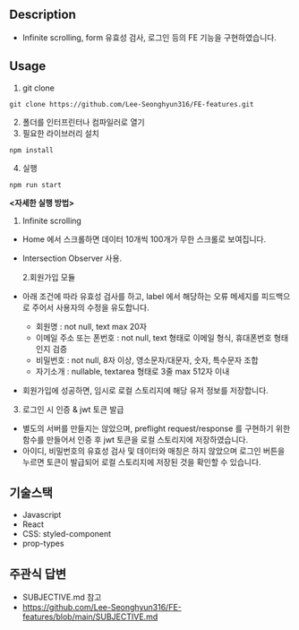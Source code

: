 ## Description

- Infinite scrolling, form 유효성 검사, 로그인 등의 FE 기능을 구현하였습니다.

## Usage

1. git clone

```
git clone https://github.com/Lee-Seonghyun316/FE-features.git
```

2. 폴더를 인터프린터나 컴파일러로 열기
3. 필요한 라이브러리 설치

```
npm install
```

4. 실행

```
npm run start
```

**<자세한 실행 방법>**

1.  Infinite scrolling

- Home 에서 스크롤하면 데이터 10개씩 100개가 무한 스크롤로 보여집니다.
- Intersection Observer 사용.

  2.회원가입 모듈<br/>

- 아래 조건에 따라 유효성 검사를 하고, label 에서 해당하는 오류 메세지를 피드백으로 주어서 사용자의 수정을 유도합니다.
  - 회원명 : not null, text max 20자
  - 이메일 주소 또는 폰번호 : not null, text 형태로 이메일 형식, 휴대폰번호 형태인지 검증
  - 비밀번호 : not null, 8자 이상, 영소문자/대문자, 숫자, 특수문자 조합
  - 자기소개 : nullable, textarea 형태로 3줄 max 512자 이내
- 회원가입에 성공하면, 임시로 로컬 스토리지에 해당 유저 정보를 저장합니다.

3. 로그인 시 인증 & jwt 토큰 발급

- 별도의 서버를 만들지는 않았으며, preflight request/response 를 구현하기 위한 함수를 만들어서 인증 후 jwt 토큰을 로컬 스토리지에 저장하였습니다.
- 아이디, 비밀번호의 유효성 검사 및 데이터와 매칭은 하지 않았으며 로그인 버튼을 누르면 토큰이 발급되어 로컬 스토리지에 저장된 것을 확인할 수 있습니다.

## 기술스택

- Javascript
- React
- CSS: styled-component
- prop-types

## 주관식 답변
- SUBJECTIVE.md 참고
- https://github.com/Lee-Seonghyun316/FE-features/blob/main/SUBJECTIVE.md

